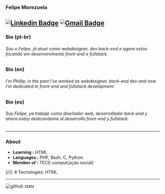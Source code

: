 ### Felipe Morezuela 
[![Linkedin Badge](https://img.shields.io/badge/-Felipe_Morezuela-blue?style=flat-square&logo=Linkedin&logoColor=white&link=https://www.linkedin.com/in/fmgdomingos/)](https://www.linkedin.com/in/fmgdomingos/) [![Gmail Badge](https://img.shields.io/badge/-fmgdomingos@gmail.com-c14438?style=flat-square&logo=Gmail&logoColor=white&link=mailto:fmgdomingos@gmail.com)](mailto:fmgdomingos@gmail.com)
---

### Bio (pt-br)
###### Sou o Felipe, já atuei como webdesigner, dev back-end e agora estou focando em desenvovimento front-end e fullstack.

### Bio (en)
###### I'm Phillip, in the past I've worked as webdesigner, back-end dev and now I'm dedicated to front-end and fullstack development.

### Bio (es)
###### Soy Felipe, ya trabajé como diseñador web, desarrollador back-end y ahora estoy dedicandome al desarrollo front-end y fullstack.
---

### About

-  **Learning :** HTML
-  **Languages :** PHP, Bash, C, Python
-  **Member of :** TECS comput{ação social}

[//]: # Tecnologies: HTML

---------------------------------------------------------------------------------------------------------------------------------------------------------------------------------

![github stats](https://github-readme-stats.vercel.app/api?username=vicospacorum&show_icons=true)
